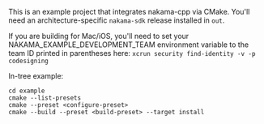 This is an example project that integrates nakama-cpp via CMake. You'll need an architecture-specific `nakama-sdk` release
installed in `out`.

If you are building for Mac/iOS, you'll need to set your NAKAMA_EXAMPLE_DEVELOPMENT_TEAM environment variable to the team ID printed in parentheses here: `xcrun security find-identity -v -p codesigning`

In-tree example:
```
cd example
cmake --list-presets
cmake --preset <configure-preset>
cmake --build --preset <build-preset> --target install
```